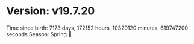 # Version: v19.7.20
Time since birth: 7173 days, 172152 hours, 10329120 minutes, 619747200 seconds
Season: Spring 🌸
